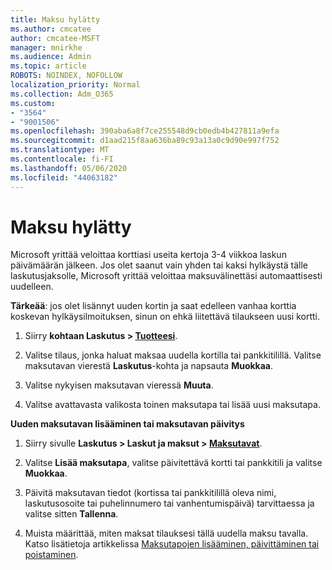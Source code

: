 ```yaml
---
title: Maksu hylätty
ms.author: cmcatee
author: cmcatee-MSFT
manager: mnirkhe
ms.audience: Admin
ms.topic: article
ROBOTS: NOINDEX, NOFOLLOW
localization_priority: Normal
ms.collection: Adm_O365
ms.custom:
- "3564"
- "9001506"
ms.openlocfilehash: 390aba6a8f7ce255548d9cb0edb4b427811a9efa
ms.sourcegitcommit: d1aad215f8aa636ba89c93a13a0c9d90e997f752
ms.translationtype: MT
ms.contentlocale: fi-FI
ms.lasthandoff: 05/06/2020
ms.locfileid: "44063182"
---
```

# <a name="payment-declined"></a>Maksu hylätty

Microsoft yrittää veloittaa korttiasi useita kertoja 3-4 viikkoa laskun päivämäärän jälkeen.  Jos olet saanut vain yhden tai kaksi hylkäystä tälle laskutusjaksolle, Microsoft yrittää veloittaa maksuvälinettäsi automaattisesti uudelleen.  

**Tärkeää**: jos olet lisännyt uuden kortin ja saat edelleen vanhaa korttia koskevan hylkäysilmoituksen, sinun on ehkä liitettävä tilaukseen uusi kortti.

1. Siirry **kohtaan Laskutus > [Tuotteesi](https://go.microsoft.com/fwlink/p/?linkid=842054)**.

2. Valitse tilaus, jonka haluat maksaa uudella kortilla tai pankkitilillä. Valitse maksutavan vierestä **Laskutus**-kohta ja napsauta **Muokkaa**.

3. Valitse nykyisen maksutavan vieressä **Muuta**.

4. Valitse avattavasta valikosta toinen maksutapa tai lisää uusi maksutapa.

**Uuden maksutavan lisääminen tai maksutavan päivitys**

1. Siirry sivulle **Laskutus > Laskut ja maksut > [Maksutavat](https://go.microsoft.com/fwlink/p/?linkid=2018806)**.

2. Valitse **Lisää maksutapa**, valitse päivitettävä kortti tai pankkitili ja valitse **Muokkaa**.

3. Päivitä maksutavan tiedot (kortissa tai pankkitilillä oleva nimi, laskutusosoite tai puhelinnumero tai vanhentumispäivä) tarvittaessa ja valitse sitten **Tallenna**.

4. Muista määrittää, miten maksat tilauksesi tällä uudella maksu tavalla. Katso lisätietoja artikkelissa [Maksutapojen lisääminen, päivittäminen tai poistaminen](https://go.microsoft.com/fwlink/?linkid=2118133).
